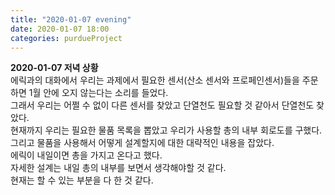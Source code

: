 ```yaml
---
title: "2020-01-07 evening"
date: 2020-01-07 18:00
categories: purdueProject
---
```


**2020-01-07 저녁 상황**  
에릭과의 대화에서 우리는 과제에서 필요한 센서(산소 센서와 프로페인센서)들을 주문하면 1월 안에 오지 않는다는 소리를 들었다.  
그래서 우리는 어쩔 수 없이 다른 센서를 찾았고 단열천도 필요할 것 같아서 단열천도 찾았다.  
현재까지 우리는 필요한 물품 목록을 뽑았고 우리가 사용할 총의 내부 회로도를 구했다.  
그리고 물품을 사용해서 어떻게 설계할지에 대한 대략적인 내용을 잡았다.  
에릭이 내일이면 총을 가지고 온다고 했다.  
자세한 설계는 내일 총의 내부를 보면서 생각해야할 것 같다.  
현재는 할 수 있는 부분을 다 한 것 같다.  
